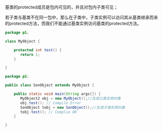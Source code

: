 
基类的protected成员是包内可见的，并且对包内子类可见；

若子类与基类不在同一包中，那么在子类中，子类实例可以访问其从基类继承而来的protected方法，而我们不能通过基类实例访问基类的protected方法。

```java
package p1;

class MyObject {

    protected int test() {
       return 1;
    }

}

package p2;

public class SonObject extends MyObject {

    public static void main(String args[]) {
       MyObject2 obj = new MyObject();//生成父类实例对象
       obj.test(); // Compile Error        
       SonObject tobj = new SonObject();//生成子类实例对象
       tobj.test(); // Complie OK       
    }

}
```
